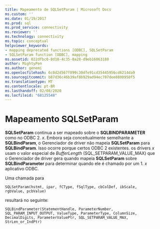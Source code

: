 ```yaml
---
title: Mapeamento de SQLSetParam | Microsoft Docs
ms.custom: ''
ms.date: 01/19/2017
ms.prod: sql
ms.prod_service: connectivity
ms.reviewer: ''
ms.technology: connectivity
ms.topic: conceptual
helpviewer_keywords:
- mapping deprecated functions [ODBC], SQLSetParam
- SQLSetParam function [ODBC], mapping
ms.assetid: 022dfbc0-8d18-4c35-8a28-d9eb16063188
author: MightyPen
ms.author: genemi
ms.openlocfilehash: 6c8d2d567f899c30dfe91cd35445956cd6214da9
ms.sourcegitcommit: b87d36c46b39af8b929ad94ec707dee8800950f5
ms.translationtype: MT
ms.contentlocale: pt-BR
ms.lasthandoff: 02/08/2020
ms.locfileid: "68125548"
---
```

# <a name="sqlsetparam-mapping"></a>Mapeamento SQLSetParam
**SQLSetParam** continua a ser mapeado sobre o **SQLBINDPARAMETER** como no ODBC 2. *x*. Embora seja conceitualmente semelhante a **SQLBindParam**, o Gerenciador de driver não mapeia **SQLSetParam** para **SQLBindParam**. Isso ocorre porque certos ODBC 2 existentes. os drivers *x* usam o valor especial de *BufferLength* (SQL_SETPARAM_VALUE_MAX) que o Gerenciador de driver gera quando mapeia **SQLSetParam** sobre **SQLBindParameter** para determinar quando ele é chamado por um 1. *x* aplicativo ODBC.  
  
 Uma chamada para  
  
```  
SQLSetParam(hstmt, ipar, fCType, fSqlType, cbColDef, ibScale, rgbValue, pcbValue)  
```  
  
 resultará no seguinte:  
  
```  
SQLBindParameter(StatementHandle, ParameterNumber, SQL_PARAM_INPUT_OUTPUT, ValueType, ParameterType, ColumnSize, DecimalDigits, ParameterValuePtr, SQL_SETPARAM_VALUE_MAX, StrLen_or_IndPtr)  
```
